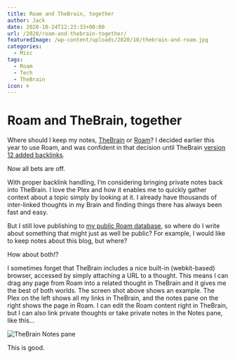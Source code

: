 ```yaml
---
title: Roam and TheBrain, together
author: Jack
date: 2020-10-24T12:23:33+00:00
url: /2020/roam-and-thebrain-together/
featuredImage: /wp-content/uploads/2020/10/thebrain-and-roam.jpg
categories:
  - Misc
tags:
  - Roam
  - Tech
  - TheBrain
icon: 🌀
---
```


# Roam and TheBrain, together

Where should I keep my notes, [TheBrain][1] or [Roam][2]? I decided earlier this year to use Roam, and was confident in that decision until TheBrain [version 12 added backlinks][3].

Now all bets are off.

With proper backlink handling, I’m considering bringing private notes back into TheBrain. I love the Plex and how it enables me to quickly gather context about a topic simply by looking at it. I already have thousands of inter-linked thoughts in my Brain and finding things there has always been fast and easy.

But I still love publishing to [my public Roam database][4], so where do I write about something that might just as well be public? For example, I would like to keep notes about this blog, but where?

How about both!?

I sometimes forget that TheBrain includes a nice built-in (webkit-based) browser, accessed by simply attaching a URL to a thought. This means I can drag any page from Roam into a related thought in TheBrain and it gives me the best of both worlds. The screen shot above shows an example. The Plex on the left shows all my links in TheBrain, and the notes pane on the right shows the page in Roam. I can edit the Roam content right in TheBrain, but I can also link private thoughts or take private notes in the Notes pane, like this…

![TheBrain Notes pane](/_img/2020/notes-pane-thebrain.jpg)

This is good.

<!--kg-card-end: html-->

 [1]: https://thebrain.com
 [2]: https://roamresearch.com/
 [3]: https://www.baty.net/2020/thebrain-v12-brings-backlinks-to-the-table/
 [4]: https://roamresearch.com/#/app/jackbaty
